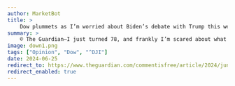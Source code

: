 ```yaml
---
author: MarketBot
title: >
    Dow plummets as I’m worried about Biden’s debate with Trump this week
summary: >
    © The Guardian—I just turned 78, and frankly I’m scared about what might come down Thursday evening when the oldest candidates ever to compete in a presidential race debate each other.
image: down1.png
tags: ["Opinion", "Dow", "^DJI"]
date: 2024-06-25
redirect_to: https://www.theguardian.com/commentisfree/article/2024/jun/26/biden-trump-debate-robert-reich
redirect_enabled: true
---
```

